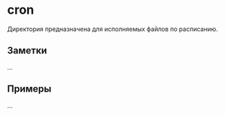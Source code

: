 # cron

Директория предназначена для исполняемых файлов по расписанию.

## Заметки

...

## Примеры

...
